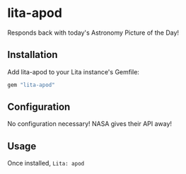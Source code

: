 # lita-apod

Responds back with today's Astronomy Picture of the Day!

## Installation

Add lita-apod to your Lita instance's Gemfile:

``` ruby
gem "lita-apod"
```

## Configuration

No configuration necessary! NASA gives their API away!

## Usage

Once installed, ```Lita: apod```

